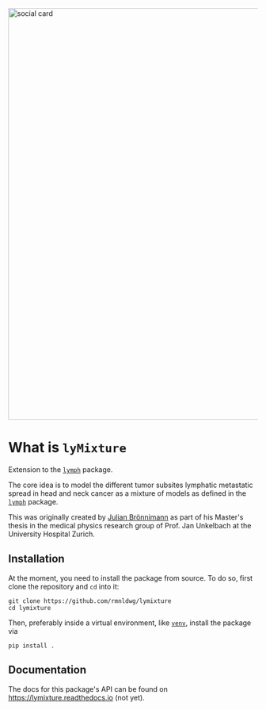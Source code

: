 <img src="https://raw.githubusercontent.com/rmnldwg/lymixture/dev/github-social-card.png" alt="social card" style="width:830px;"/>

# What is `lyMixture`

Extension to the [`lymph`] package.

The core idea is to model the different tumor subsites lymphatic metastatic spread in head and neck cancer as a mixture of models as defined in the [`lymph`] package.

This was originally created by [Julian Brönnimann] as part of his Master's thesis in the medical physics research group of Prof. Jan Unkelbach at the University Hospital Zurich.

[`lymph`]: https://lymph-model.readthedocs.io
[Julian Brönnimann]: https://github.com/julianbro

## Installation

At the moment, you need to install the package from source. To do so, first clone the repository and `cd` into it:

```
git clone https://github.com/rmnldwg/lymixture
cd lymixture
```

Then, preferably inside a virtual environment, like [`venv`], install the package via

```
pip install .
```

[`venv`]: https://docs.python.org/3.10/library/venv.html

## Documentation

The docs for this package's API can be found on <https://lymixture.readthedocs.io> (not yet).
